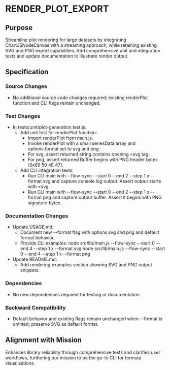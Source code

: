 # RENDER_PLOT_EXPORT

## Purpose
Streamline plot rendering for large datasets by integrating ChartJSNodeCanvas with a streaming approach, while retaining existing SVG and PNG export capabilities. Add comprehensive unit and integration tests and update documentation to illustrate render output.

## Specification

### Source Changes
- No additional source code changes required; existing renderPlot function and CLI flags remain unchanged.

### Test Changes
- In tests/unit/plot-generation.test.js:
  - Add unit test for renderPlot function:
    - Import renderPlot from main.js.
    - Invoke renderPlot with a small seriesData array and options.format set to svg and png.
    - For svg, assert returned string contains opening <svg tag.
    - For png, assert returned Buffer begins with PNG header bytes (0x89 50 4E 47).
  - Add CLI integration tests:
    - Run CLI main with --flow-sync --start 0 --end 2 --step 1 x --format svg and capture console.log output. Assert output starts with <svg.
    - Run CLI main with --flow-sync --start 0 --end 2 --step 1 x --format png and capture output buffer. Assert it begins with PNG signature bytes.

### Documentation Changes
- Update USAGE.md:
  - Document new --format flag with options svg and png and default format behavior.
  - Provide CLI examples:
    node src/lib/main.js --flow-sync --start 0 --end 4 --step 1 x --format svg
    node src/lib/main.js --flow-sync --start 0 --end 4 --step 1 x --format png
- Update README.md:
  - Add rendering examples section showing SVG and PNG output snippets.

### Dependencies
- No new dependencies required for testing or documentation.

### Backward Compatibility
- Default behavior and existing flags remain unchanged when --format is omitted; preserve SVG as default format.

## Alignment with Mission
Enhances library reliability through comprehensive tests and clarifies user workflows, furthering our mission to be the go-to CLI for formula visualizations.